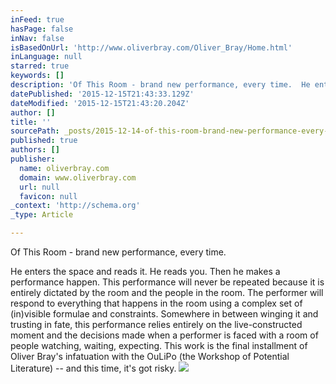 ```yaml
---
inFeed: true
hasPage: false
inNav: false
isBasedOnUrl: 'http://www.oliverbray.com/Oliver_Bray/Home.html'
inLanguage: null
starred: true
keywords: []
description: 'Of This Room - brand new performance, every time.  He enters the space and reads it. He reads you. Then he makes a performance happen.  This performance will ne'
datePublished: '2015-12-15T21:43:33.129Z'
dateModified: '2015-12-15T21:43:20.204Z'
author: []
title: ''
sourcePath: _posts/2015-12-14-of-this-room-brand-new-performance-every-time-he-enters.md
published: true
authors: []
publisher:
  name: oliverbray.com
  domain: www.oliverbray.com
  url: null
  favicon: null
_context: 'http://schema.org'
_type: Article

---
```

Of This Room - brand new performance, every time. 

He enters the space and reads it. He reads you. Then he makes a performance happen. This performance will never be repeated because it is entirely dictated by the room and the people in the room. The performer will respond to everything that happens in the room using a complex set of (in)visible formulae and constraints.  Somewhere in between winging it and trusting in fate, this performance relies entirely on the live-constructed moment and the decisions made when a performer is faced with a room of people watching, waiting, expecting. This work is the final installment of Oliver Bray's infatuation with the OuLiPo (the Workshop of Potential Literature) -- and this time, it's got risky.
![](https://the-grid-user-content.s3-us-west-2.amazonaws.com/7c12fa06-df03-49a6-8010-145052914e29.jpg)